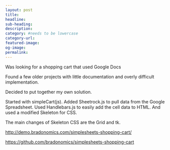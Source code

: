 ```yaml
---
layout: post
title:
headline:
sub-heading:
description:
category: #needs to be lowercase
category-url:
featured-image:
og-image:
permalink:
---
```


Was looking for a shopping cart that used Google Docs

Found a few older projects with little documentation and overly difficult implementation.

Decided to put together my own solution.

Started with simpleCart(js). Added Sheetrock.js to pull data from the Google Spreadsheet. Used Handlebars.js to easily add the cell data to HTML. And used a modified Skeleton for CSS.


The main changes of Skeleton CSS are the Grid and tk.

<div class="wrap"><script src="https://gist.github.com/bradonomics/519d5e47e558ccecba93.js"></script></div>


http://demo.bradonomics.com/simplesheets-shopping-cart/

https://github.com/bradonomics/simplesheets-shopping-cart